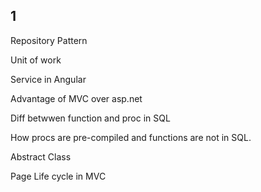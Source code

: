 ## 1
Repository Pattern

Unit of work

Service in Angular

Advantage of MVC  over asp.net

Diff betwwen function and proc in SQL

How procs are pre-compiled and functions are not in SQL.

Abstract Class

Page Life cycle in MVC

